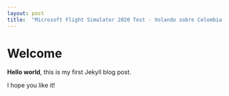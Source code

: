 ```yaml
---
layout: post
title:  "Microsoft Flight Simulator 2020 Test - Volando sobre Colombia - Flying over Colombia SKHC-SKLA"
---
```


# Welcome

**Hello world**, this is my first Jekyll blog post.

I hope you like it!
